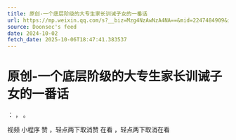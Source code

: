 ```yaml
---
title: 原创-一个底层阶级的大专生家长训诫子女的一番话
url: https://mp.weixin.qq.com/s?__biz=Mzg4NzAwNzA4NA==&mid=2247484909&idx=1&sn=3f83451c5cddee93f7a226ee43369837
source: Doonsec's feed
date: 2024-10-02
fetch_date: 2025-10-06T18:47:41.383537
---
```


# 原创-一个底层阶级的大专生家长训诫子女的一番话

：
，
。

视频
小程序
赞
，轻点两下取消赞
在看
，轻点两下取消在看